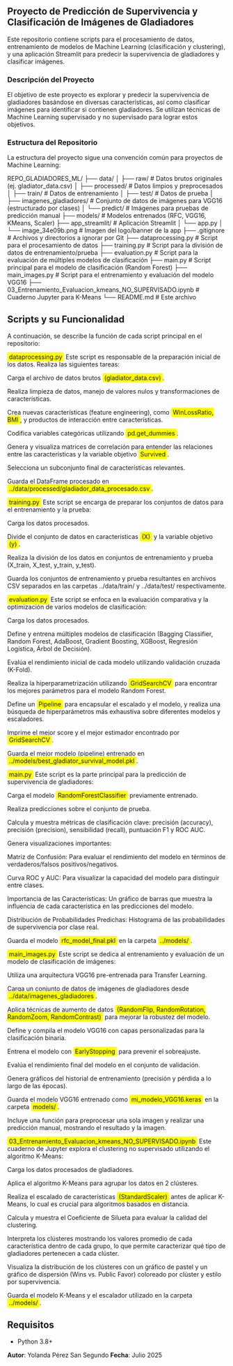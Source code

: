 ## **Proyecto de Predicción de Supervivencia y Clasificación de Imágenes de Gladiadores**

Este repositorio contiene scripts para el procesamiento de datos, entrenamiento de modelos de Machine Learning (clasificación y clustering), y una aplicación Streamlit para predecir la supervivencia de gladiadores y clasificar imágenes.

### **Descripción del Proyecto**

El objetivo de este proyecto es explorar y predecir la supervivencia de gladiadores basándose en diversas características, así como clasificar imágenes para identificar si contienen gladiadores. Se utilizan técnicas de Machine Learning supervisado y no supervisado para lograr estos objetivos.

### **Estructura del Repositorio**

La estructura del proyecto sigue una convención común para proyectos de Machine Learning:

REPO_GLADIADORES_ML/
├── data/
│   ├── raw/                  # Datos brutos originales (ej. gladiator_data.csv)
│   ├── processed/            # Datos limpios y preprocesados
│   ├── train/                # Datos de entrenamiento
│   ├── test/                 # Datos de prueba
│   ├── imagenes_gladiadores/ # Conjunto de datos de imágenes para VGG16 (estructurado por clases)
│   └── predict/              # Imágenes para pruebas de predicción manual
├── models/                   # Modelos entrenados (RFC, VGG16, KMeans, Scaler)
├── app_streamlit/            # Aplicación Streamlit
│   └── app.py
│   └── image_34e09b.png      # Imagen del logo/banner de la app
├── .gitignore                # Archivos y directorios a ignorar por Git
├── dataprocessing.py         # Script para el procesamiento de datos
├── training.py               # Script para la división de datos de entrenamiento/prueba
├── evaluation.py             # Script para la evaluación de múltiples modelos de clasificación
├── main.py                   # Script principal para el modelo de clasificación (Random Forest)
├── main_images.py            # Script para el entrenamiento y evaluación del modelo VGG16
├── 03_Entrenamiento_Evaluacion_kmeans_NO_SUPERVISADO.ipynb # Cuaderno Jupyter para K-Means
└── README.md                 # Este archivo

## **Scripts y su Funcionalidad**

A continuación, se describe la función de cada script principal en el repositorio:

<span style="background-color: #FFFF00; padding: 2px 4px; border-radius: 3px;">dataprocessing.py</span>
Este script es responsable de la preparación inicial de los datos. Realiza las siguientes tareas:

Carga el archivo de datos brutos <span style="background-color: #FFFF00; padding: 2px 4px; border-radius: 3px;">(gladiator_data.csv)</span>.

Realiza limpieza de datos, manejo de valores nulos y transformaciones de características.

Crea nuevas características (feature engineering), como <span style="background-color: #FFFF00; padding: 2px 4px; border-radius: 3px;">WinLossRatio, BMI</span>, y productos de interacción entre características.

Codifica variables categóricas utilizando <span style="background-color: #FFFF00; padding: 2px 4px; border-radius: 3px;">pd.get_dummies</span>.

Genera y visualiza matrices de correlación para entender las relaciones entre las características y la variable objetivo <span style="background-color: #FFFF00; padding: 2px 4px; border-radius: 3px;">Survived</span>.

Selecciona un subconjunto final de características relevantes.

Guarda el DataFrame procesado en <span style="background-color: #FFFF00; padding: 2px 4px; border-radius: 3px;">../data/processed/gladiador_data_procesado.csv</span>.

<span style="background-color: #FFFF00; padding: 2px 4px; border-radius: 3px;">training.py</span>
Este script se encarga de preparar los conjuntos de datos para el entrenamiento y la prueba:

Carga los datos procesados.

Divide el conjunto de datos en características <span style="background-color: #FFFF00; padding: 2px 4px; border-radius: 3px;">(X)</span> y la variable objetivo <span style="background-color: #FFFF00; padding: 2px 4px; border-radius: 3px;">(y)</span>.

Realiza la división de los datos en conjuntos de entrenamiento y prueba (X_train, X_test, y_train, y_test).

Guarda los conjuntos de entrenamiento y prueba resultantes en archivos CSV separados en las carpetas ../data/train/ y ../data/test/ respectivamente.

<span style="background-color: #FFFF00; padding: 2px 4px; border-radius: 3px;">evaluation.py</span>
Este script se enfoca en la evaluación comparativa y la optimización de varios modelos de clasificación:

Carga los datos procesados.

Define y entrena múltiples modelos de clasificación (Bagging Classifier, Random Forest, AdaBoost, Gradient Boosting, XGBoost, Regresión Logística, Árbol de Decisión).

Evalúa el rendimiento inicial de cada modelo utilizando validación cruzada (K-Fold).

Realiza la hiperparametrización utilizando <span style="background-color: #FFFF00; padding: 2px 4px; border-radius: 3px;">GridSearchCV</span> para encontrar los mejores parámetros para el modelo Random Forest.

Define un <span style="background-color: #FFFF00; padding: 2px 4px; border-radius: 3px;">Pipeline</span> para encapsular el escalado y el modelo, y realiza una búsqueda de hiperparámetros más exhaustiva sobre diferentes modelos y escaladores.

Imprime el mejor score y el mejor estimador encontrado por <span style="background-color: #FFFF00; padding: 2px 4px; border-radius: 3px;">GridSearchCV</span>.

Guarda el mejor modelo (pipeline) entrenado en <span style="background-color: #FFFF00; padding: 2px 4px; border-radius: 3px;">../models/best_gladiator_survival_model.pkl</span>.

<span style="background-color: #FFFF00; padding: 2px 4px; border-radius: 3px;">main.py</span>
Este script es la parte principal para la predicción de supervivencia de gladiadores:

Carga el modelo <span style="background-color: #FFFF00; padding: 2px 4px; border-radius: 3px;">RandomForestClassifier</span> previamente entrenado.

Realiza predicciones sobre el conjunto de prueba.

Calcula y muestra métricas de clasificación clave: precisión (accuracy), precisión (precision), sensibilidad (recall), puntuación F1 y ROC AUC.

Genera visualizaciones importantes:

Matriz de Confusión: Para evaluar el rendimiento del modelo en términos de verdaderos/falsos positivos/negativos.

Curva ROC y AUC: Para visualizar la capacidad del modelo para distinguir entre clases.

Importancia de las Características: Un gráfico de barras que muestra la influencia de cada característica en las predicciones del modelo.

Distribución de Probabilidades Predichas: Histograma de las probabilidades de supervivencia por clase real.

Guarda el modelo <span style="background-color: #FFFF00; padding: 2px 4px; border-radius: 3px;">rfc_model_final.pkl</span> en la carpeta <span style="background-color: #FFFF00; padding: 2px 4px; border-radius: 3px;">../models/</span>.

<span style="background-color: #FFFF00; padding: 2px 4px; border-radius: 3px;">main_images.py</span>
Este script se dedica al entrenamiento y evaluación de un modelo de clasificación de imágenes:

Utiliza una arquitectura VGG16 pre-entrenada para Transfer Learning.

Carga un conjunto de datos de imágenes de gladiadores desde <span style="background-color: #FFFF00; padding: 2px 4px; border-radius: 3px;">../data/imagenes_gladiadores</span>.

Aplica técnicas de aumento de datos <span style="background-color: #FFFF00; padding: 2px 4px; border-radius: 3px;">(RandomFlip, RandomRotation, RandomZoom, RandomContrast)</span> para mejorar la robustez del modelo.

Define y compila el modelo VGG16 con capas personalizadas para la clasificación binaria.

Entrena el modelo con <span style="background-color: #FFFF00; padding: 2px 4px; border-radius: 3px;">EarlyStopping</span> para prevenir el sobreajuste.

Evalúa el rendimiento final del modelo en el conjunto de validación.

Genera gráficos del historial de entrenamiento (precisión y pérdida a lo largo de las épocas).

Guarda el modelo VGG16 entrenado como <span style="background-color: #FFFF00; padding: 2px 4px; border-radius: 3px;">mi_modelo_VGG16.keras</span> en la carpeta <span style="background-color: #FFFF00; padding: 2px 4px; border-radius: 3px;">models/</span>.

Incluye una función para preprocesar una sola imagen y realizar una predicción manual, mostrando el resultado y la imagen.

<span style="background-color: #FFFF00; padding: 2px 4px; border-radius: 3px;">03_Entrenamiento_Evaluacion_kmeans_NO_SUPERVISADO.ipynb</span>
Este cuaderno de Jupyter explora el clustering no supervisado utilizando el algoritmo K-Means:

Carga los datos procesados de gladiadores.

Aplica el algoritmo K-Means para agrupar los datos en 2 clústeres.

Realiza el escalado de características <span style="background-color: #FFFF00; padding: 2px 4px; border-radius: 3px;">(StandardScaler)</span> antes de aplicar K-Means, lo cual es crucial para algoritmos basados en distancia.

Calcula y muestra el Coeficiente de Silueta para evaluar la calidad del clustering.

Interpreta los clústeres mostrando los valores promedio de cada característica dentro de cada grupo, lo que permite caracterizar qué tipo de gladiadores pertenecen a cada clúster.

Visualiza la distribución de los clústeres con un gráfico de pastel y un gráfico de dispersión (Wins vs. Public Favor) coloreado por clúster y estilo por supervivencia.

Guarda el modelo K-Means y el escalador utilizado en la carpeta <span style="background-color: #FFFF00; padding: 2px 4px; border-radius: 3px;">../models/</span>.

## **Requisitos**
* Python 3.8+

**Autor**: Yolanda Pérez San Segundo
**Fecha**: Julio 2025